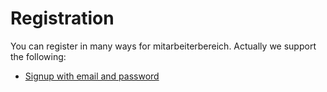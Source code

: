 # Registration

You can register in many ways for mitarbeiterbereich. Actually we support the following:
- [Signup with email and password](signup-with-email.md)
